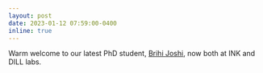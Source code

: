 ```yaml
---
layout: post
date: 2023-01-12 07:59:00-0400
inline: true
---
```


Warm welcome to our latest PhD student, [Brihi Joshi](https://brihijoshi.github.io/), now both at INK and DILL labs.